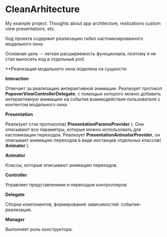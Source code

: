 # CleanArhitecture
My example project. Thoughts about app architecture, realizations custom view presentations, ets.

Код проекта содержит реализацию гибко кастомизированного модального окна

Основная цель -- легкая расширяемость функционала, поэтому я не стал выносить код в отдельный pod.

**Реализация модального окна поделена на сущности:

**Interaction**

Отвечает за реализацию интерактивной анимации. Реализует протокол **PopoverViewControllerDelegate**, с помощью которого можно добавить интерактивную анимацию на события взаимодействия пользователя с контентом модального окна.

**Presentation**

Реализует стэк протоколов( **PresentationParamsProvider** ). Они описывают все параметры, которые можно использовать для кастомизации переходов.  Реализует **PresentationAnimatorProvider**, он описывает анимацию переходов в виде инстанцев отдельных классов( **Animator** ).

**Animator**

Классы, которые описывают анимацию переходов.

**Controller**

Управляет представлением и переходом контроллеров

**Delegate**

Сборка компонентов, формирование зависимостей: событие-реализация.

**Manager**

Выполняет роль конструктора.

